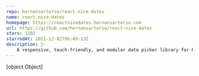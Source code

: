 ```yaml
---
repo: hernansartorio/react-nice-dates
name: react-nice-dates
homepage: https://reactnicedates.hernansartorio.com
url: https://github.com/hernansartorio/react-nice-dates
stars: 1102
starredAt: 2021-12-02T06:49:13Z
description: |-
    A responsive, touch-friendly, and modular date picker library for React.
---
```


[object Object]
